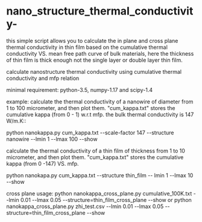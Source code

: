 # nano_structure_thermal_conductivity-

this simple script allows you to calculate the in plane and cross plane thermal conductivity in thin film based on the cumulative thermal conductivity VS. mean free path curve
of bulk materials, here the thickness of thin film is thick enough not the single layer or double layer thin film.

calculate nanostructure thermal conductivity using cumulative thermal
conductivity and mfp relation

minimal requirement: python-3.5, numpy-1.17 and scipy-1.4

example:
 calculate the thermal conductivity of a nanowire of diameter from 1 to 100
 micrometer, and then plot them. "cum_kappa.txt" stores the cumulative
 kappa (from 0 - 1) w.r.t mfp. the bulk thermal conductivity is 147 W/m.K::

 python nanokappa.py cum_kappa.txt --scale-factor 147 --structure nanowire --lmin 1 --lmax 100 --show

 calculate the thermal conductivity of a thin film of thickness from 1 to 10 micrometer, and then plot them.
 "cum_kappa.txt" stores the cumulative kappa (from 0 -147) VS. mfp.

 python nanokapa.py cum_kappa.txt --structure thin_film -- lmin 1 --lmax 10 --show

  cross plane usage:
  python nanokappa_cross_plane.py cumulative_100K.txt --lmin 0.01 --lmax 0.05 --structure=thin_film_cross_plane --show
  or
  python nanokappa_cross_plane.py zhi_test.csv --lmin 0.01 --lmax 0.05 --structure=thin_film_cross_plane --show
